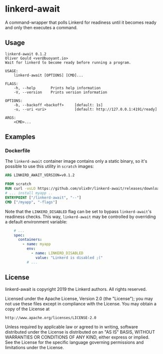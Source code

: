 # linkerd-await

A command-wrapper that polls Linkerd for readiness until it becomes ready and only then executes a command.

## Usage

```
linkerd-await 0.1.2
Oliver Gould <ver@buoyant.io>
Wait for linkerd to become ready before running a program.

USAGE:
    linkerd-await [OPTIONS] [CMD]...

FLAGS:
    -h, --help       Prints help information
    -V, --version    Prints version information

OPTIONS:
    -b, --backoff <backoff>     [default: 1s]
    -u, --uri <uri>             [default: http://127.0.0.1:4191/ready]

ARGS:
    <CMD>...
```

## Examples

### Dockerfile

The `linkerd-await` container image contains only a static binary, so it's
possible to use this utility in `scratch` images:

```dockerfile
ARG LINKERD_AWAIT_VERSION=v0.1.2

FROM scratch
RUN curl -vsLO https://github.com/olix0r/linkerd-await/releases/download/${LINKERD_AWAIT_VERSION}/linkerd-await
# ... install myapp ..
ENTRYPOINT ["/linkerd-await", "--"]
CMD ["/myapp", "-flags"]
```

Note that the `LINKERD_DISABLED` flag can be set to bypass `linkerd-await`'s
readiness checks. This way, `linkerd-await` may be controlled by overriding a
default environment variable:

```yaml
    # ...
    spec:
      containers:
        - name: myapp
          env:
            - name: LINKERD_DISABLED
              value: "Linkerd is disabled ;("
          # ...
```

## License

linkerd-await is copyright 2019 the Linkerd authors. All rights reserved.

Licensed under the Apache License, Version 2.0 (the "License"); you may not use
these files except in compliance with the License. You may obtain a copy of the
License at

    http://www.apache.org/licenses/LICENSE-2.0

Unless required by applicable law or agreed to in writing, software distributed
under the License is distributed on an "AS IS" BASIS, WITHOUT WARRANTIES OR
CONDITIONS OF ANY KIND, either express or implied. See the License for the
specific language governing permissions and limitations under the License.
